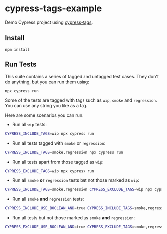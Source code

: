 # cypress-tags-example

Demo Cypress project using [cypress-tags](https://github.com/annaet/cypress-tags).

## Install

`npm install`

## Run Tests

This suite contains a series of tagged and untagged test cases. They don't do anything, but you can run them using:

```bash
npx cypress run
```

Some of the tests are tagged with tags such as `wip`, `smoke` and `regression`. You can use any string you like as a tag.

Here are some scenarios you can run.

* Run all `wip` tests:
```bash
CYPRESS_INCLUDE_TAGS=wip npx cypress run
```

* Run all tests tagged with `smoke` or `regression`:
```bash
CYPRESS_INCLUDE_TAGS=smoke,regression npx cypress run
```

* Run all tests apart from those tagged as `wip`:
```bash
CYPRESS_EXCLUDE_TAGS=wip npx cypress run
```

* Run all `smoke` **or** `regression` tests but not those marked as `wip`:
```bash
CYPRESS_INCLUDE_TAGS=smoke,regression CYPRESS_EXCLUDE_TAGS=wip npx cypress run
```

* Run all `smoke` **and** `regression` tests:
```bash
CYPRESS_INCLUDE_USE_BOOLEAN_AND=true CYPRESS_INCLUDE_TAGS=smoke,regression npx cypress run
```

* Run all tests but not those marked as `smoke` **and** `regression`:
```bash
CYPRESS_EXCLUDE_USE_BOOLEAN_AND=true CYPRESS_EXCLUDE_TAGS=smoke,regression npx cypress run
```
